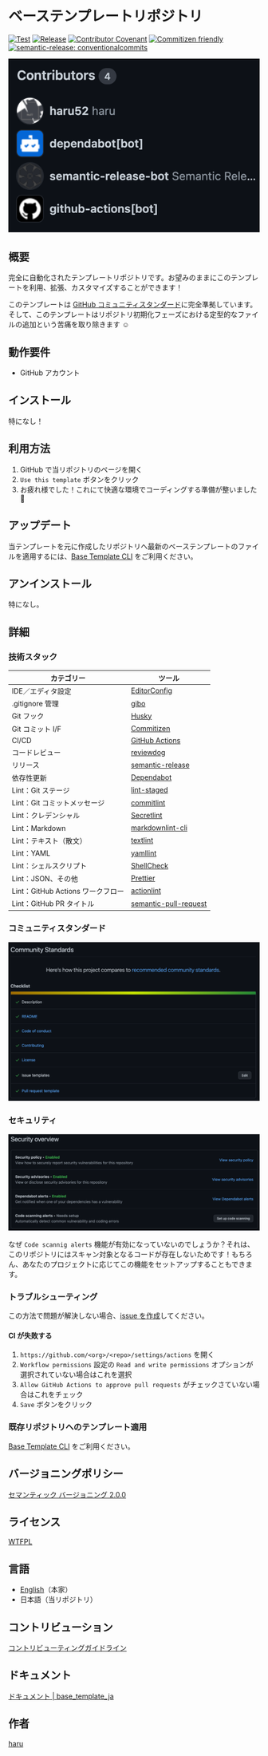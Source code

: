 # ベーステンプレートリポジトリ

[![Test](https://github.com/haru52/base_template_ja/actions/workflows/test.yml/badge.svg)](https://github.com/haru52/base_template_ja/actions/workflows/test.yml)
[![Release](https://github.com/haru52/base_template_ja/actions/workflows/release.yml/badge.svg)](https://github.com/haru52/base_template_ja/actions/workflows/release.yml)
[![Contributor Covenant](https://img.shields.io/badge/Contributor%20Covenant-2.0-4baaaa.svg)](https://haru52.github.io/base_template_ja/CODE_OF_CONDUCT.html)
[![Commitizen friendly](https://img.shields.io/badge/commitizen-friendly-brightgreen.svg)](https://commitizen.github.io/cz-cli/)
[![semantic-release: conventionalcommits](https://img.shields.io/badge/semantic--release-conventionalcommits-e10079?logo=semantic-release)](https://github.com/semantic-release/semantic-release)

[![Contributors](images/contributors.png)](https://github.com/haru52/base_template_ja/graphs/contributors)

## 概要

完全に自動化されたテンプレートリポジトリです。お望みのままにこのテンプレートを利用、拡張、カスタマイズすることができます！

このテンプレートは [GitHub コミュニティスタンダード](https://github.com/haru52/base_template_ja/community)に完全準拠しています。そして、このテンプレートはリポジトリ初期化フェーズにおける定型的なファイルの追加という苦痛を取り除きます ☺️

## 動作要件

- GitHub アカウント

## インストール

特になし！

## 利用方法

1. GitHub で当リポジトリのページを開く
2. `Use this template` ボタンをクリック
3. お疲れ様でした！これにて快適な環境でコーディングする準備が整いました 🎉

## アップデート

当テンプレートを元に作成したリポジトリへ最新のベーステンプレートのファイルを適用するには、[Base Template CLI][base-template-cli] をご利用ください。

## アンインストール

特になし。

## 詳細

### 技術スタック

|            カテゴリー             |                                        ツール                                         |
| --------------------------------- | ------------------------------------------------------------------------------------- |
| IDE／エディタ設定                 | [EditorConfig](https://editorconfig.org/)                                             |
| .gitignore 管理                   | [gibo](https://github.com/simonwhitaker/gibo#readme)                                  |
| Git フック                        | [Husky](https://typicode.github.io/husky)                                             |
| Git コミット I/F                  | [Commitizen](https://commitizen.github.io/cz-cli/)                                    |
| CI/CD                             | [GitHub Actions](https://github.com/features/actions)                                 |
| コードレビュー                    | [reviewdog](https://github.com/reviewdog/reviewdog#readme)                            |
| リリース                          | [semantic-release](https://semantic-release.gitbook.io/semantic-release/)             |
| 依存性更新                        | [Dependabot](https://docs.github.com/ja/code-security/dependabot)                     |
| Lint：Git ステージ                | [lint-staged](https://github.com/okonet/lint-staged#readme)                           |
| Lint：Git コミットメッセージ      | [commitlint](https://commitlint.js.org/)                                              |
| Lint：クレデンシャル              | [Secretlint](https://github.com/secretlint/secretlint#readme)                         |
| Lint：Markdown                    | [markdownlint-cli](https://github.com/igorshubovych/markdownlint-cli#readme)          |
| Lint：テキスト（散文）            | [textlint](https://textlint.github.io/)                                               |
| Lint：YAML                        | [yamllint](https://yamllint.readthedocs.io/)                                          |
| Lint：シェルスクリプト            | [ShellCheck](https://github.com/koalaman/shellcheck#readme)                           |
| Lint：JSON、その他                | [Prettier](https://prettier.io/)                                                      |
| Lint：GitHub Actions ワークフロー | [actionlint](https://github.com/rhysd/actionlint#readme)                              |
| Lint：GitHub PR タイトル          | [semantic-pull-request](https://github.com/marketplace/actions/semantic-pull-request) |

### コミュニティスタンダード

[![Community Standards](images/community_standards.png)](https://github.com/haru52/base_template_ja/community)

### セキュリティ

[![Security overview](images/security_overview.png)](https://github.com/haru52/base_template_ja/security)

なぜ `Code scannig alerts` 機能が有効になっていないのでしょうか？それは、このリポジトリにはスキャン対象となるコードが存在しないためです！もちろん、あなたのプロジェクトに応じてこの機能をセットアップすることもできます。

### トラブルシューティング

この方法で問題が解決しない場合、[issue を作成](https://github.com/haru52/base_template_ja/issues/new/choose)してください。

#### CI が失敗する

1. `https://github.com/<org>/<repo>/settings/actions` を開く
2. `Workflow permissions` 設定の `Read and write permissions` オプションが選択されていない場合はこれを選択
3. `Allow GitHub Actions to approve pull requests` がチェックさていない場合はこれをチェック
4. `Save` ボタンをクリック

### 既存リポジトリへのテンプレート適用

[Base Template CLI][base-template-cli] をご利用ください。

## バージョニングポリシー

[セマンティック バージョニング 2.0.0](https://semver.org/lang/ja/spec/v2.0.0.html)

## ライセンス

[WTFPL](LICENSE)

## 言語

- [English](https://github.com/haru52/base_template#readme)（本家）
- 日本語（当リポジトリ）

## コントリビューション

[コントリビューティングガイドライン](https://haru52.github.io/base_template_ja/CONTRIBUTING.html)

## ドキュメント

[ドキュメント | base_template_ja](https://haru52.github.io/base_template_ja/)

## 作者

[haru](https://haru52.com/)

[base-template-cli]: https://github.com/haru52/base_template_cli#readme
